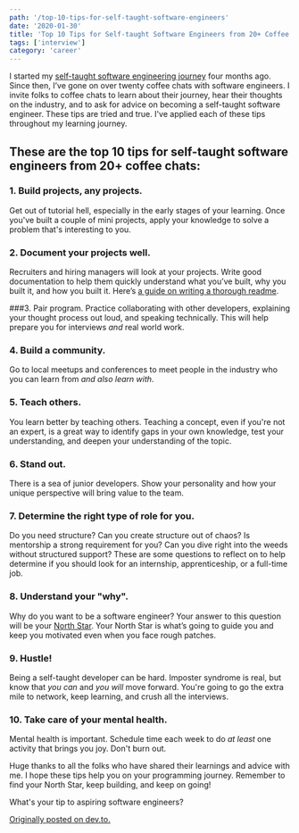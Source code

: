 ```yaml
---
path: '/top-10-tips-for-self-taught-software-engineers'
date: '2020-01-30'
title: 'Top 10 Tips for Self-taught Software Engineers from 20+ Coffee Chats'
tags: ['interview']
category: 'career'
---
```


I started my [self-taught software engineering journey](https://github.com/sophi-li/OKRs-self-learning) four months ago. Since then, I’ve gone on over twenty coffee chats with software engineers. I invite folks to coffee chats to learn about their journey, hear their thoughts on the industry, and to ask for advice on becoming a self-taught software engineer. These tips are tried and true. I've applied each of these tips throughout my learning journey.

## These are the top 10 tips for self-taught software engineers from 20+ coffee chats:

### 1. Build projects, any projects.

Get out of tutorial hell, especially in the early stages of your learning. Once you've built a couple of mini projects, apply your knowledge to solve a problem that's interesting to you.

### 2. Document your projects well.

Recruiters and hiring managers will look at your projects. Write good documentation to help them quickly understand what you’ve built, why you built it, and how you built it. Here’s [a guide on writing a thorough readme](https://gist.github.com/PurpleBooth/109311bb0361f32d87a2).

###3. Pair program.
Practice collaborating with other developers, explaining your thought process out loud, and speaking technically. This will help prepare you for interviews _and_ real world work.

### 4. Build a community.

Go to local meetups and conferences to meet people in the industry who you can learn from _and also learn with_.

### 5. Teach others.

You learn better by teaching others. Teaching a concept, even if you're not an expert, is a great way to identify gaps in your own knowledge, test your understanding, and deepen your understanding of the topic.

### 6. Stand out.

There is a sea of junior developers. Show your personality and how your unique perspective will bring value to the team.

### 7. Determine the right type of role for you.

Do you need structure? Can you create structure out of chaos? Is mentorship a strong requirement for you? Can you dive right into the weeds without structured support? These are some questions to reflect on to help determine if you should look for an internship, apprenticeship, or a full-time job.

### 8. Understand your "why".

Why do you want to be a software engineer? Your answer to this question will be your [North Star](https://theminimalistvegan.com/north-star/). Your North Star is what’s going to guide you and keep you motivated even when you face rough patches.

### 9. Hustle!

Being a self-taught developer can be hard. Imposter syndrome is real, but know that _you can_ and _you will_ move forward. You're going to go the extra mile to network, keep learning, and crush all the interviews.

### 10. Take care of your mental health.

Mental health is important. Schedule time each week to do _at least_ one activity that brings you joy. Don't burn out.

Huge thanks to all the folks who have shared their learnings and advice with me. I hope these tips help you on your programming journey. Remember to find your North Star, keep building, and keep on going!

What's your tip to aspiring software engineers?

[Originally posted on dev.to.](https://dev.to/sophia_wyl/top-10-tips-for-self-taught-software-engineers-from-20-coffee-chats-23o1)
